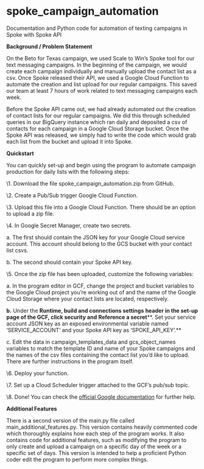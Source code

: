 # spoke_campaign_automation
Documentation and Python code for automation of texting campaigns in Spoke with Spoke API

**Background / Problem Statement**

On the Beto for Texas campaign, we used Scale to Win’s Spoke tool for our text messaging campaigns. In the beginning of the campaign, we would create each campaign individually and manually upload the contact list as a csv. Once Spoke released their API, we used a Google Cloud Function to automate the creation and list upload for our regular campaigns. This saved our team at least 7 hours of work related to text messaging campaigns each week.

Before the Spoke API came out, we had already automated out the creation of contact lists for our regular campaigns. We did this through scheduled queries in our BigQuery instance which ran daily and deposited a csv of contacts for each campaign in a Google Cloud Storage bucket. Once the Spoke API was released, we simply had to write the code which would grab each list from the bucket and upload it into Spoke. 

**Quickstart**

You can quickly set-up and begin using the program to automate campaign production for daily lists with the following steps:

\1.   Download the file spoke_campaign_automation.zip from GitHub.

\2.   Create a Pub/Sub trigger Google Cloud Function.

\3.   Upload this file into a Google Cloud Function. There should be an option to upload a zip file.

\4.   In Google Secret Manager, create two secrets.

a.   The first should contain the JSON key for your Google Cloud service account. This account should belong to the GCS bucket with your contact list csvs.

b.   The second should contain your Spoke API key.

\5.   Once the zip file has been uploaded, customize the following variables:

a.   In the program editor in GCF, change the project and bucket variables to the Google Cloud project you’re working out of and the name of the Google Cloud Storage where your contact lists are located, respectively.

**b.**   Under the **Runtime, build and connections settings** **header in the set-up page of the GCF, click security and** **Reference a secret****. Set your service account JSON key as an exposed environmental variable named ‘SERVICE_ACCOUNT’ and your Spoke API key as ‘SPOKE_API_KEY’.** 

c.   Edit the data in campaign_templates_data and gcs_object_names variables to match the template ID and name of your Spoke campaigns and the names of the csv files containing the contact list you’d like to upload. There are further instructions in the program itself.

\6.   Deploy your function.

\7.   Set up a Cloud Scheduler trigger attached to the GCF’s pub/sub topic.

\8.   Done! You can check the [official Google documentation](https://cloud.google.com/functions/docs/create-deploy-gcloud-1st-gen) for further help.

**Additional Features**

There is a second version of the main.py file called main_additional_features.py. This version contains heavily commented code which thoroughly explains how each step of the program works. It also contains code for additional features, such as modifying the program to only create and upload a campaign on a specific day of the week or a specific set of days. This version is intended to help a proficient Python coder edit the program to perform more complex things.

 

 

 

